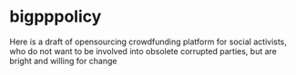 # bigpppolicy
Here is a draft of opensourcing crowdfunding platform for social activists, who do not want to be involved into obsolete corrupted parties, but are bright and willing for change
